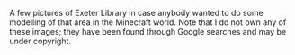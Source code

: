 A few pictures of Exeter Library in case anybody wanted to do some modelling of that area in the Minecraft world. Note that I do not own any of these images; they have been found through Google searches and may be under copyright.
